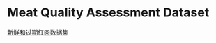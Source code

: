 # Meat Quality Assessment Dataset
[新鲜和过期红肉数据集](https://aistudio.baidu.com/aistudio/datasetdetail/84831)
